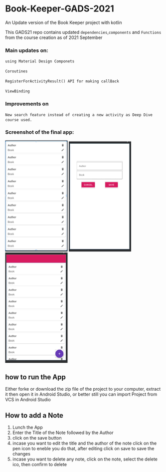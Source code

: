 # Book-Keeper-GADS-2021

An Update version of the Book Keeper project with kotlin

This GADS21 repo  contains updated ```dependencies```,```components``` and ```Functions``` from the course creation as of 2021 September

### Main updates on:

    using Material Design Componets

    Coroutines

    RegisterForActivityResult() API for making callBack

    ViewBinding

### Improvements on

    New search feature instead of creating a new activity as Deep Dive course used.

### Screenshot of the final app:

<img src="screenshot/book.PNG" width="200"/> <img src="screenshot/search.PNG" width="200"/> <img src="screenshot/custom.PNG" width="200"/>

## how to run the App
Either forke or download the zip file of the project to your computer,
extract it then open it in Android Studio, or better still you can import Project from VCS in Android Studio

## How to add a Note
1. Lunch the App
2. Enter the Title of the Note followed by the Author
3. click on the save button
4. incase you  want to edit the title and the author of the note click on the pen icon to eneble you do that, after editing click on save to save the changes
5. incase you want to delete any note, click on the note, select the delete ico, then confirm to delete


    


